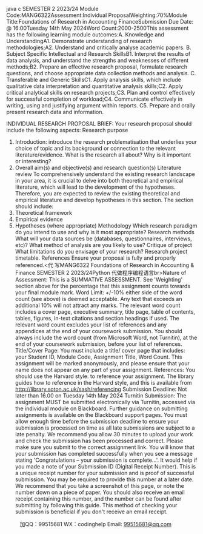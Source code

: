 java c
SEMESTER 2 2023/24
Module Code:MANG6322Assessment:Individual   ProposalWeighting:70%Module Title:Foundations of   Research   in Accounting    FinanceSubmission   Due   Date: @   16:00Tuesday   14th    May   2024Word Count:2000-2500This assessment   has   the following    learning   module outcomes:A. Knowledge   and   UnderstandingA1.   Demonstrate   understanding of   research   methodologies;A2.   Understand and critically analyse   academic   papers.
   B. Subject   Specific Intellectual and   Research SkillsB1.   Interpret the   results   of data analysis, and   understand the   strengths   and   weaknesses   of   different   methods;B2.   Prepare an   effective   research   proposal, formulate   research   questions, and choose   appropriate data collection   methods and   analysis.
   C.   Transferable   and Generic   SkillsC1. Apply analysis skills, which   include qualitative   data   interpretation   and   quantitative   analysis skills;C2. Apply critical analytical skills   on   research   projects;C3.   Plan and control effectively for   successful   completion   of workload;C4. Communicate   effectively   in writing,   using and justifying argument within   reports.   C5.   Prepare and orally   present   research   data and   information.
   
   
INDIVIDUAL RESEARCH PROPOSAL BRIEF:
Your research proposal should include the   following aspects:
Research purpose
1. Introduction: introduce the research problematisation that underlies your choice of topic and its background or connection to the relevant literature/evidence. What is the research all about? Why is it important or interesting?
2. Overall aim(s) and objective(s) and research question(s)
Literature review
To comprehensively understand the existing research landscape in your area, it is crucial to delve into both theoretical and empirical literature, which will lead to the development of the hypotheses. Therefore, you are expected to review the existing theoretical and empirical literature and develop hypotheses in this section.
The section should include:
1. Theoretical framework
2. Empirical evidence
3. Hypotheses (where appropriate)
Methodology
Which research paradigm do you intend to use and why is it most appropriate?
Research methods
What will your data sources be (databases, questionnaires, interviews, etc)? What method of analysis are you likely to use?
Critique of project
What limitations do you envisage of your research? Research project timetable.
References
Ensure your proposal is fully and properly referenced.<代 写MANG6322 Foundations of Research in Accounting & Finance SEMESTER 2 2023/24Python
代做程序编程语言br>Nature of Assessment: This is a SUMMATIVE ASSESSMENT. See 'Weighting' section above for the percentage that this assignment counts towards your final module mark.
Word Limit: +/-10% either side of the word count (see above) is deemed acceptable. Any text that exceeds an additional 10% will not attract any marks. The relevant word count includes a cover page, executive summary, title page, table of contents, tables, figures, in-text citations and section headings if used. The relevant word count excludes your list of references and any appendices at the end of your coursework submission. You should always include the word count (from Microsoft Word, not Turnitin), at the end of your coursework submission, before your list of references.
Title/Cover Page: You must include a title/ cover page that includes: your Student ID, Module Code, Assignment Title, Word Count. This assignment will be marked anonymously, and please ensure that your name does not appear on any part of your assignment.
References: You should use the Harvard style. to reference your assignment. The library guides how to reference in the Harvard style, and this is available from http://library.soton.ac.uk/sash/referencing
Submission Deadline: Not later than 16.00 on Tuesday 14th May 2024
Turnitin Submission: The assignment MUST be submitted electronically via Turnitin, accessed via the individual module on Blackboard. Further guidance on submitting assignments is available on the Blackboard support pages.
You must allow enough time before the submission deadline to ensure your submission is processed on time as all late submissions are subject to a late penalty. We recommend you allow 30 minutes to upload your work and check the submission has been processed and correct. Please make sure you submit to the correct assignment link.
You will know that your submission has completed successfully when you see a message stating 'Congratulations – your submission is complete…'. It would help if you made a note of your Submission ID (Digital Receipt Number). This is a unique receipt number for your submission and is proof of successful submission. You may be required to provide this number at a later date. We recommend that you take a screenshot of this page, or note the number down on a piece of paper. You should also receive an email receipt containing this number, and the number can be found after submitting by following this guide. This method of checking your submission is beneficial if you don't receive an email receipt.





         
加QQ：99515681  WX：codinghelp  Email: 99515681@qq.com
